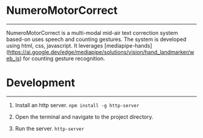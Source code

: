 # NumeroMotorCorrect

---

NumeroMotorCorrect is a multi-modal mid-air text correction system based-on uses speech and counting gestures. The system is developed using html, css, javascript. It leverages [mediapipe-hands] (https://ai.google.dev/edge/mediapipe/solutions/vision/hand_landmarker/web_js) for counting gesture recognition.

# Development

---

1. Install an http server.
   `npm install -g http-server`

2. Open the terminal and navigate to the project directory.

3. Run the server.
   `http-server`
